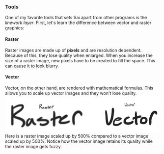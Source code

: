 ### Tools
One of my favorite tools that sets Sai apart from other programs is the *linework layer*. First, let's learn the difference between vector and raster graphics:
#### Raster
Raster images are made up of **pixels** and are resolution dependent. Because of this, they lose quality when enlarged. When you increase the size of a raster image, new pixels have to be created to fill the space. This can cause it to look blurry.
#### Vector
Vector, on the other hand, are rendered with mathematical formulas. This allows you to scale up vector images and they won't lose quality.  
![New canvas prompt](images/raster.png)  
Here is a raster image scaled up by 500% compared to a vector image scaled up by 500%. Notice how the vector image retains its quality while the raster image gets fuzzy.
